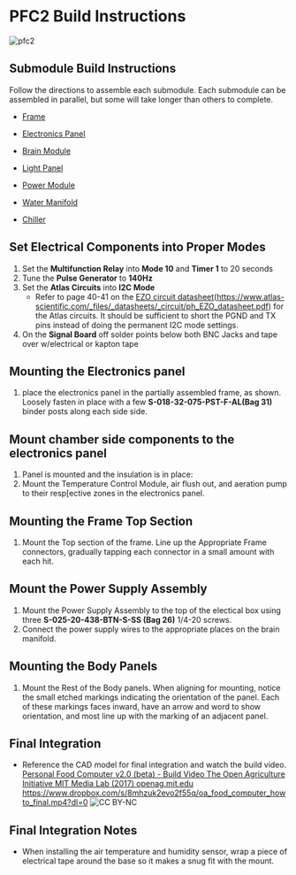 # PFC2 Build Instructions

![pfc2](Instructions/Photos/pfc2.jpg)



## Submodule Build Instructions



Follow the directions to assemble each submodule. Each submodule can be assembled in parallel, but some will take longer than others to complete.



- [Frame](./Instructions/frame.md)

- [Electronics Panel](./Instructions/electronics_panel.md)

- [Brain Module](./Instructions/brain_module.md)

- [Light Panel](./Instructions/light_panel.md)

- [Power Module](./Instructions/power_module.md)

- [Water Manifold](./Instructions/water_manifold.md)

- [Chiller](./Instructions/chiller.md)





## Set Electrical Components into Proper Modes

1. Set the **Multifunction Relay** into **Mode 10** and **Timer 1** to 20 seconds
1. Tune the **Pulse Generator** to **140Hz**
1. Set the **Atlas Circuits** into **I2C Mode**
	- Refer to page 40-41 on the [EZO circuit datasheet](https://www.atlas-scientific.com/_files/_datasheets/_circuit/ph_EZO_datasheet.pdf)(https://www.atlas-scientific.com/_files/_datasheets/_circuit/ph_EZO_datasheet.pdf) for the Atlas circuits. It should be sufficient to short the PGND and TX pins instead of doing the permanent I2C mode settings.
1. On the **Signal Board** off solder points below both BNC Jacks and tape over w/electrical or kapton tape



## Mounting the Electronics panel

1. place the electronics panel in the partially assembled frame, as shown.<!-- TODO: Not shown --> Loosely fasten in place with a few **S-018-32-075-PST-F-AL(Bag 31)** binder posts along each side side.



## Mount chamber side components to the electronics panel

 1. Panel is mounted and the insulation is in place:
 2. Mount the Temperature Control Module, air flush out, and aeration pump to their resp[ective zones in the electronics panel.



## Mounting the Frame Top Section

1. Mount the Top section of the frame. Line up the Appropriate Frame connectors, gradually tapping each connector in a small amount with each hit.



## Mount the Power Supply Assembly

1. Mount the Power Supply Assembly to the top of the electical box using three **S-025-20-438-BTN-S-SS (Bag 26)** 1/4-20 screws.
2. Connect the power supply wires to the appropriate places on the brain manifold.



## Mounting the Body Panels

1. Mount the Rest of the Body panels. When aligning for mounting, notice the small etched markings indicating the orientation of the panel. Each of these markings faces inward, have an arrow and word to show orientation, and most line up with the marking of an adjacent panel.



## Final Integration

- Reference the CAD model for final integration and watch the build video.
[Personal Food Computer v2.0 (beta) - Build Video
The Open Agriculture Initiative
MIT Media Lab (2017)
openag.mit.edu](https://www.dropbox.com/s/8mhzuk2evo2f55q/oa_food_computer_howto_final.mp4?dl=0)
https://www.dropbox.com/s/8mhzuk2evo2f55q/oa_food_computer_howto_final.mp4?dl=0
![CC BY-NC](https://upload.wikimedia.org/wikipedia/commons/thumb/9/99/Cc-by-nc_icon.svg/120px-Cc-by-nc_icon.svg.png)


## Final Integration Notes

 - When installing the air temperature and humidity sensor, wrap a piece of electrical tape around the base so it makes a snug fit with the mount.



